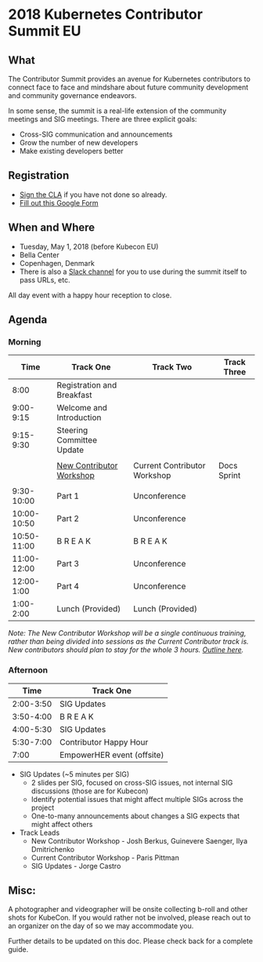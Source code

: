 # 2018 Kubernetes Contributor Summit EU

## What

The Contributor Summit provides an avenue for Kubernetes contributors to connect face to face and mindshare about future community development and community governance endeavors.

In some sense, the summit is a real-life extension of the community meetings and SIG meetings. There are three explicit goals:

- Cross-SIG communication and announcements
- Grow the number of new developers
- Make existing developers better

## Registration

- [Sign the CLA](/CLA.md) if you have not done so already.
- [Fill out this Google Form](https://goo.gl/forms/TgoUiqbqZLkyZSZw1)

## When and Where

- Tuesday, May 1, 2018 (before Kubecon EU)
- Bella Center
- Copenhagen, Denmark
- There is also a [Slack channel](https://kubernetes.slack.com/messages/contributor-summit) for you to use during the summit itself to pass URLs, etc.

All day event with a happy hour reception to close.

## Agenda

### Morning

| Time        | Track One                       | Track Two                     | Track Three    |
| ----------- | ------------------------------- |  ---------------------------- | -------------- |
| 8:00        | Registration and Breakfast      |                               |                |
| 9:00-9:15   | Welcome and Introduction        |                               |                |                   
| 9:15-9:30   | Steering Committee Update       |                               |                |
|             |                                 |                               |                |
|             | [New Contributor Workshop](https://github.com/kubernetes/community/tree/master/events/2018/05-contributor-summit/new-contributor-workshop.md)        | Current Contributor Workshop  | Docs Sprint    |
|             |                                 |                               |                |
| 9:30-10:00  | Part 1                         | Unconference                  |                |
| 10:00-10:50 | Part 2                         | Unconference                  |                |
| 10:50-11:00 | B R E A K                       | B R E A K                     |                |
| 11:00-12:00 | Part 3                         | Unconference                  |                |
| 12:00-1:00  | Part 4                         | Unconference                  |                |
| 1:00-2:00   | Lunch (Provided)                | Lunch (Provided)              |                |

*Note: The New Contributor Workshop will be a single continuous training, rather than being divided into sessions as the Current Contributor track is.  New contributors should plan to stay for the whole 3 hours.  [Outline here](https://github.com/kubernetes/community/tree/master/events/2018/05-contributor-summit/new-contributor-workshop.md).*

### Afternoon

| Time        | Track One                       |
| ----------- | ------------------------------- |
| 2:00-3:50   | SIG Updates                     |
| 3:50-4:00   | B R E A K                       |
| 4:00-5:30   | SIG Updates                     |
| 5:30-7:00   | Contributor Happy Hour          |
| 7:00        | EmpowerHER event (offsite)      |                                 

- SIG Updates (~5 minutes per SIG)
  - 2 slides per SIG, focused on cross-SIG issues, not internal SIG discussions (those are for Kubecon)
  - Identify potential issues that might affect multiple SIGs across the project
  - One-to-many announcements about changes a SIG expects that might affect others
- Track Leads
  - New Contributor Workshop - Josh Berkus, Guinevere Saenger, Ilya Dmitrichenko
  - Current Contributor Workshop - Paris Pittman
  - SIG Updates - Jorge Castro

## Misc:

A photographer and videographer will be onsite collecting b-roll and other shots for KubeCon. If you would rather not be involved, please reach out to an organizer on the day of so we may accommodate you.  

Further details to be updated on this doc. Please check back for a complete guide.
